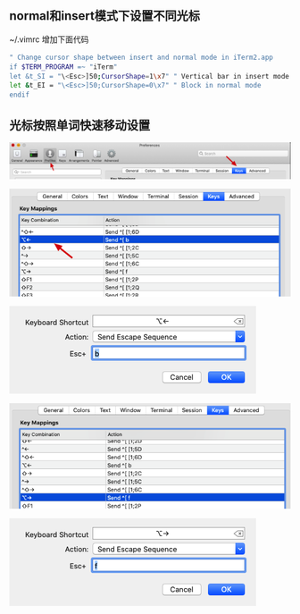 ## normal和insert模式下设置不同光标

~/.vimrc 增加下面代码

```bash
" Change cursor shape between insert and normal mode in iTerm2.app
if $TERM_PROGRAM =~ "iTerm"
let &t_SI = "\<Esc>]50;CursorShape=1\x7" " Vertical bar in insert mode
let &t_EI = "\<Esc>]50;CursorShape=0\x7" " Block in normal mode
endif
```

## 光标按照单词快速移动设置

![image-20200518134955411](../../assets/image-20200518134955411.png)

![image-20200518135032915](../../assets/image-20200518135032915.png)

![image-20200518135053805](../../assets/image-20200518135053805.png)

![image-20200518135115372](../../assets/image-20200518135115372.png)

![image-20200518135128323](../../assets/image-20200518135128323.png)